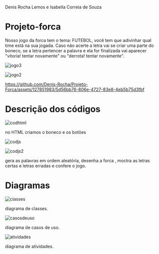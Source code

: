 Denis Rocha Lemos e Isabella Correia de Souza
# Projeto-forca
Nosso jogo da forca tem o tema: FUTEBOL, você tem que adivinhar qual time está na sua jogada. Caso não acerte a letra vai se criar uma parte do boneco, se a letra pertencer a palavra e ela for finalizada vai aparecer "vitoria!  tentar novamente" ou  "derrota! tentar novamente".

![jogo3](https://github.com/Denis-Rocha/Projeto-Forca/assets/127851983/5a86ca78-44e5-4bdc-8c84-208da03cfdff)

![jogo2](https://github.com/Denis-Rocha/Projeto-Forca/assets/127851983/fa84be00-559a-44ab-9f01-0231b2039f33)





https://github.com/Denis-Rocha/Projeto-Forca/assets/127851983/5d56bb76-806e-4727-83e8-4eb5b75d3fbf




# Descrição dos códigos

![codhtml](https://github.com/Denis-Rocha/Projeto-Forca/assets/127851983/5ef22498-5302-4055-b8bd-67c67d43c062)

no HTML criamos o boneco e os botões



![codjs](https://github.com/Denis-Rocha/Projeto-Forca/assets/127851983/32c4ce8f-4191-413c-bedc-27e121acff71)



![codjs2](https://github.com/Denis-Rocha/Projeto-Forca/assets/127851983/e4504865-f2e4-4139-8f46-933fdeaa4bc3)

gera as palavras em ordem aleatória, desenha a forca , moctra as letras certas e letras erradas e confere o jogo. 


# Diagramas
![classes](https://github.com/Denis-Rocha/Projeto-Forca/assets/127851983/fe5d5a7d-f197-4bb5-9d94-fb01f967ae60)

diagrama de classes.




![casosdeuso](https://github.com/Denis-Rocha/Projeto-Forca/assets/127851983/ab1eb328-fc57-459c-b879-97f0fce2e138)

diagrama de casos de uso.




![atividades](https://github.com/Denis-Rocha/Projeto-Forca/assets/127851983/4c7b1992-ce73-4fbe-93d3-5275ac8549e9)

diagrama de atividades.






